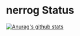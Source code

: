 # nerrog Status

[![Anurag's github stats](https://github-readme-stats.vercel.app/api?username=nerrog&theme=dark&count_private=true)](https://github.com/nerrog/)

